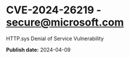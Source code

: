 # CVE-2024-26219 - secure@microsoft.com

HTTP.sys Denial of Service Vulnerability

**Publish date:** 2024-04-09
